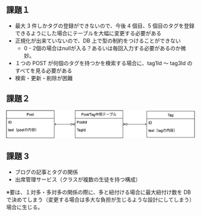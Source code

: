 ## 課題１

- 最大 3 件しかタグの登録ができないので、今後 4 個目、5 個目のタグを登録できるようにした場合にテーブルを大幅に変更する必要がある
- 正規化が出来ていないので、DB 上で型の制約をつけることができない
  - 0 - 2個の場合はnullが入る？あるいは毎回入力する必要があるのか微妙。
- １つの POST が何個のタグを持つかを検索する場合に、tag1Id 〜 tag3Id のすべてを見る必要がある
- 検索・更新・削除が困難

## 課題２

![image](https://raw.githubusercontent.com/yuikoito/PrAhaChallenge/master/db/anti-patern-2/Diagram.drawio.png)

## 課題 3

- ブログの記事とタグの関係
- 出席管理サービス（クラスが複数の生徒を持つ構成）

※要は、１対多・多対多の関係の際に、多と紐付ける場合に最大紐付け数を DB で決めてしまう（変更する場合は多大な負担が生じるような設計にしてしまう）場合に生じる。

